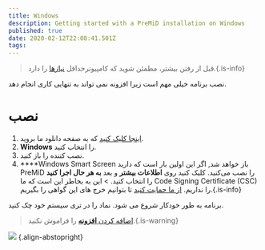```yaml
---
title: Windows
description: Getting started with a PreMiD installation on Windows
published: true
date: 2020-02-12T22:08:41.501Z
tags:
---
```


> قبل از رفتن بیشتر، مطمئن شوید که کامپیوترحداقل [نیازها](/install/requirements) را دارد.{.is-info}

نصب برنامه خیلی مهم است زیرا افزونه نمی تواند به تنهایی کاری انجام دهد.

# نصب
1. [اینجا کلیک کنید](https://premid.app/downloads) که به صفحه دانلود ما بروید.
2. **Windows** را انتخاب کنید.
3. نصب کننده را باز کنید.
4. ****Windows Smart Screen باز خواهد شد, اگر این اولین بار است که دارید PreMiD را نصب می‌کنید. کلیک کنید روی **اطلاعات بیشتر** و بعد **به هر حال اجرا کنید** را انتخاب کنید. > این به بخاطر این است که ما Code Signing Certificate (CSC) را نداریم. [از ما حمایت کنید](https://www.patreon.com/Timeraa) تا بتوانیم خرج های این گواهی را بگیریم.{.is-info}

برنامه به طور خودکار شروع می شود. نماد را در تری سیستم خود چک کنید.

> [اضافه کردن **افزونه**](/install) را فراموش نکنید.{.is-warning}

![](https://a.icons8.com/djxbtnYm/GBjHDS/svg.svg) {.align-abstopright}